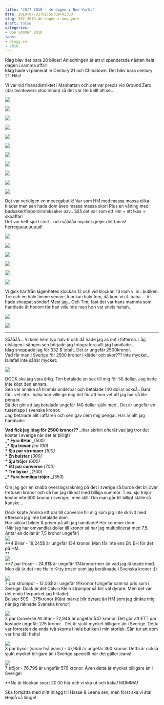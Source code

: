 ```yaml
---
title: "30/7 2010 - 4e dagen i New York."
date: 2010-07-31T01:55:09+01:00
slug: 307-2010-4e-dagen-i-new-york
draft: false
categories:
- USA Sommar 2010
tags:
- blogg.se
- 2010
---
```

Idag blev det bara 28 bilder! Anledningen är att vi spenderade nästan hela dagen i samma affär!  
Idag hade vi planerat in Century 21 och Chinatown. Det blev bara century 21! Hihi!  
  
Vi var vid finansdistriktet i Manhattan och det var precis vid Ground Zero (där twintowers stod innan) så det var lite ballt att se..  
  
![](/assets/images/blogg.se/dsc06877_100412743.jpg)  
  
![](https://cdn3.cdnme.se/cdn/9-1/701517/images/2010/dsc06878_100412809.jpg)  
  
![](/assets/images/blogg.se/dsc06880_100412885.jpg)  
  
![](https://cdn1.cdnme.se/cdn/9-1/701517/images/2010/dsc06882_100412944.jpg)  
  
![](/assets/images/blogg.se/dsc06883_100413030.jpg)  
  
![](https://cdn3.cdnme.se/cdn/9-1/701517/images/2010/dsc06888_100413105.jpg)  
  
![](/assets/images/blogg.se/dsc06889_100413160.jpg)  
  
![](https://cdn1.cdnme.se/cdn/9-1/701517/images/2010/dsc06893_100413227.jpg)  
  
![](/assets/images/blogg.se/dsc06896_100413340.jpg)  
  
![](https://cdn2.cdnme.se/cdn/9-1/701517/images/2010/dsc06902_100413405.jpg)  
  
![](/assets/images/blogg.se/dsc06903_100413480.jpg)  
  
  
  
Det var verkligen en meeegabutik! Var som HM med massa massa olika kläder men sen hade dom även massa massa skor! Plus en våning med badsaker/finporslin/leksaker osv.. Såå det var som ett Hm + ett Ikea + skoaffär!  
Det var helt sjukt stort.. och sååååå mycket grejer det fanns! herreguuuuuuuud!  
  
![](/assets/images/blogg.se/dsc06901_100413580.jpg)  
  
![](https://cdn1.cdnme.se/cdn/9-1/701517/images/2010/dsc06905_100413674.jpg)  
  
![](/assets/images/blogg.se/dsc06908_100413743.jpg)  
  
![](https://cdn2.cdnme.se/cdn/9-1/701517/images/2010/dsc06912_100413815.jpg)  
  
![](/assets/images/blogg.se/dsc06913_100413889.jpg)  
  
![](https://cdn3.cdnme.se/cdn/9-1/701517/images/2010/dsc06914_100413946.jpg)  
  
  
Vi gick härifrån lägenheten klockan 12 och vid klockan 13 kom vi in i butiken. Tre och en halv timme senare, klockan halv fem, då kom vi ut. haha.... Vi hade shoppat sönder! Mest jag.. Och Tim, fast det var hans mamma som handlade åt honom för han ville inte men hon var envis hahah..  
  
![](/assets/images/blogg.se/dsc06915_100414138.jpg)  
  
![](https://cdn2.cdnme.se/cdn/9-1/701517/images/2010/dsc06917_100414197.jpg)  
  
  

* * *

  
  
Sååååå... Vi kom hem typ halv 6 och då hade jag as ont i fötterna. Låg utslagen i sängen sen började jag fotografera allt jag handlade...  
Idag shoppade jag för 332 $ totalt. Det är ungefär 2500kronor.  
Vad får man i Sverige för 2500 kronor i kläder och skor??? Inte mycket.. Iallafall inte såhär mycket:  
  
![](/assets/images/blogg.se/dsc06921_100414240.jpg)  
  
  
  
DOCK ska jag vara ärlig. Tim betalade en sak till mig för 50 dollar. Jag hade inte köpt den annars.  
Sen var annika så himmla underbar och betalade 140 dollar också.. Bara för.. vet inte.. haha hon ville ge mig det för att hon vet att jag har så lite pengar...  
Så det gör att jag betalade ungefär 140 dollar själv med.. Det är ungefär en tusenlapp i svenska kronor.  
Jag betalade allt i affären och sen gav dem mig pengar. Här är allt jag handlade:  
  
**Vad fick jag idag för 2500 kronor??** _(har skrivit efteråt vad jag tror det kostar i sverige när det är billigt)  
_**\* Fyra BHar** _(500)  
_**\* Sju trosor** _(ca 100)_  
**\* Sju par strumpor** _(100)_  
**\* En buister** _(300)_  
**\* Sju tröjor** _(600)_  
**\* Ett par converse** _(700)_  
**\* Tre byxor** _(700)  
_**\* Fyra hemliga tröjor** _(350)  
_  
Om jag gör en snabb överslagsräkning på det i sverige så borde det bli över tretusen kronor och då har jag räknat med billiga summor. T.ex. sju tröjor kostar inte 600 kronor i sverige.. men still! Om man går till billigt ställe så kanske...  
  
Dock köpte Annika ett par till converse till mig som jag inte skrivit med eftersom jag inte betalade dom.  
Har såklart bilder & priser på allt jag handlade! Här kommer dom:  
(När jag har omvandlat dollar till kronor så har jag multiplicerat med 7,5. Antar en dollar är 7,5 kronor ungefär)  
![](/assets/images/blogg.se/dsc06922_100415177.jpg)  
**4 BHar - 18,245$ är ungefär 134 kronor. Man får inte ens EN BH för det på HM.  
**  
![](/assets/images/blogg.se/dsc06923_100415471.jpg)  
**7 par trosor - 24,81$ är ungefär 174kronor(mer än vad jag räknade med. Men då är det inte Hello Kitty trosor som jag beräknade i Svenska kronor ;))  
  
![](/assets/images/blogg.se/dsc06925_100415711.jpg)  
7 par strumpor - 12,06$ är ungefär 91kronor (Ungefär samma pris som i Sverige. Dock är det Calvin Klein strumpor så blir väl dyrare. Men det var det enda flerpacket jag hittade)  
Buister 50$ - 375kronor (Känt märke blir dyrare än HM som jag tänkte mig när jag räknade Svenska kronor)  
  
![](/assets/images/blogg.se/dsc06931_100415893.jpg)  
2 par Converse All Star - 72,94$ är ungefär 547 kronor. Det gör att ETT par kostade ungefär 275 kronor . Det är sjukt mycket billigare än i Sverige. Detta var förresten de enda två skorna i hela butiken i min storlek. Sån tur att dom var fina då! haha!  
  
![](/assets/images/blogg.se/dsc06933_100416001.jpg)  
3 par byxor (varav två jeans) - 47,95$ är ungefär 360 kronor. Detta är också sjukt mycket billigare än i Sverige speciellt när det gäller jeans!  
  
![](/assets/images/blogg.se/dsc06934_100416134.jpg)  
7 tröjor - 76,79$ är ungefär 576 kronor. Även detta är mycket billigare än i Sverige!  
  
  
  
**Nu är klockan snart 20.00 här och vi ska ut och käka! MUMMA!  
  
Ska fortsätta med mitt inlägg till Hasse & Leena sen, men först ska vi äta! Hejdå så länge!